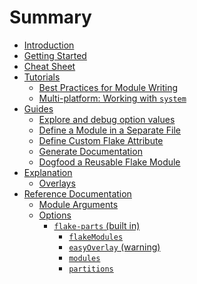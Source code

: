 # Summary

- [Introduction](./README.md)
- [Getting Started](./getting-started.md)
- [Cheat Sheet](./cheat-sheet.md)
- [Tutorials]()
  - [Best Practices for Module Writing](./best-practices-for-module-writing.md)
  - [Multi-platform: Working with `system`](./system.md)
- [Guides]()
  - [Explore and debug option values](./debug.md)
  - [Define a Module in a Separate File](./define-module-in-separate-file.md)
  - [Define Custom Flake Attribute](./define-custom-flake-attribute.md)
  - [Generate Documentation](./generate-documentation.md)
  - [Dogfood a Reusable Flake Module](./dogfood-a-reusable-module.md)
- [Explanation]()
  - [Overlays](./overlays.md)
- [Reference Documentation]()
  - [Module Arguments](./module-arguments.md)
  - [Options]()
    - [`flake-parts` (built in)](./options/flake-parts.md)
      - [`flakeModules`](./options/flake-parts-flakeModules.md)
      - [`easyOverlay` (warning)](./options/flake-parts-easyOverlay.md)
      - [`modules`](./options/flake-parts-modules.md)
      - [`partitions`](./options/flake-parts-partitions.md)

<!-- module list will be concatenated to the end -->
